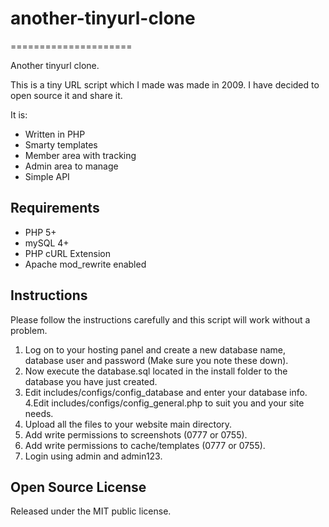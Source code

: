 # another-tinyurl-clone
=====================

Another tinyurl clone.

This is a tiny URL script which I made was made in 2009. I have decided to open source it and share it.

It is:

- Written in PHP
- Smarty templates
- Member area with tracking
- Admin area to manage
- Simple API

## Requirements

- PHP 5+
- mySQL 4+
- PHP cURL Extension
- Apache mod_rewrite enabled

## Instructions

Please follow the instructions carefully and this script will work without a problem.

1. Log on to your hosting panel and create a new database name, database user and password (Make sure you note these down).
2. Now execute the database.sql located in the install folder to the database you have just created.
3. Edit includes/configs/config_database and enter your database info.
4.Edit includes/configs/config_general.php to suit you and your site needs.
5. Upload all the files to your website main directory.
6. Add write permissions to screenshots (0777 or 0755).
7. Add write permissions to cache/templates (0777 or 0755).
8. Login using admin and admin123.

## Open Source License

Released under the MIT public license.